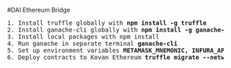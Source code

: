 #DAI Ethereum Bridge
<pre>
1. Install truffle globally with <b>npm install -g truffle</b>
2. Install ganache-cli globally with <b>npm install -g ganache-cli</b>
3. Install local packages with npm install
4. Run ganache in separate terminal <b>ganache-cli</b>
5. Set up environment variables <b>METAMASK_MNEMONIC, INFURA_API_KEY</b>
6. Deploy contracts to Kovan Ethereum <b>truffle migrate --network kovan</b>
</pre>
